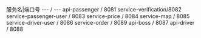 
服务名|端口号
--- / ---
api-passenger / 8081
service-verification/8082
service-passenger-user / 8083
service-price / 8084
service-map / 8085
service-driver-user / 8086
service-order / 8089
api-boss / 8087
api-driver / 8088

